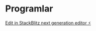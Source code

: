 # Programlar

[Edit in StackBlitz next generation editor ⚡️](https://stackblitz.com/~/github.com/mami616161/Programlar)